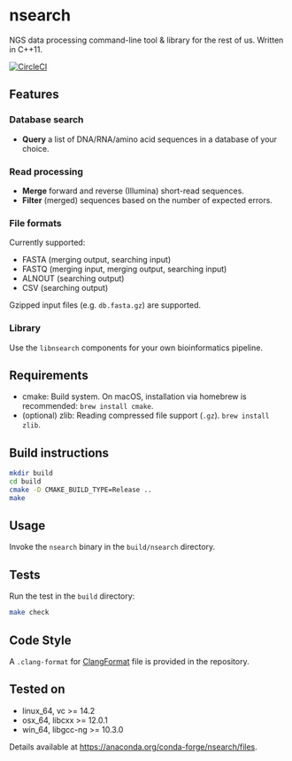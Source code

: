 # nsearch 

NGS data processing command-line tool & library for the rest of us. Written in C++11.

[![CircleCI](https://circleci.com/gh/stevschmid/nsearch.svg?style=shield)](https://circleci.com/gh/stevschmid/nsearch)

## Features

### Database search

- **Query** a list of DNA/RNA/amino acid sequences in a database of your choice.

### Read processing

- **Merge** forward and reverse (Illumina) short-read sequences.
- **Filter** (merged) sequences based on the number of expected errors.

### File formats
Currently supported:

- FASTA (merging output, searching input)
- FASTQ (merging input, merging output, searching input)
- ALNOUT (searching output)
- CSV (searching output)

Gzipped input files (e.g. `db.fasta.gz`) are supported.

### Library

Use the `libnsearch` components for your own bioinformatics pipeline.

## Requirements

* cmake: Build system. On macOS, installation via homebrew is recommended: `brew install cmake`.
* (optional) zlib: Reading compressed file support (`.gz`). `brew install zlib`.

## Build instructions

```bash
mkdir build
cd build
cmake -D CMAKE_BUILD_TYPE=Release ..
make
```

## Usage

Invoke the `nsearch` binary in the `build/nsearch` directory.

## Tests

Run the test in the `build` directory:

```bash
make check
```

## Code Style

A `.clang-format` for [ClangFormat](https://clang.llvm.org/docs/ClangFormat.html) file is provided in the repository. 


## Tested on

- linux\_64, vc >= 14.2
- osx\_64, libcxx >= 12.0.1
- win\_64, libgcc-ng >= 10.3.0

Details available at https://anaconda.org/conda-forge/nsearch/files.
